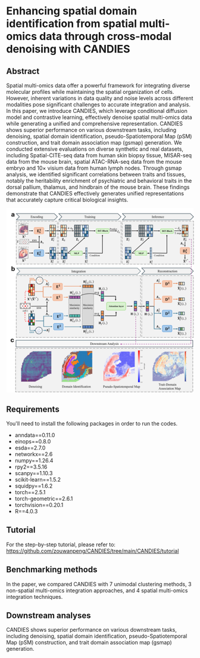 # Enhancing spatial domain identification from spatial multi-omics data through cross-modal denoising with CANDIES

## Abstract
Spatial multi-omics data offer a powerful framework for integrating diverse molecular profiles while maintaining the spatial organization of cells. However, inherent variations in data quality and noise levels across different modalities pose significant challenges to accurate integration and analysis. In this paper, we introduce CANDIES, which leverage conditional diffusion model and contrastive learning, effectively denoise spatial multi-omics data while generating a unified and comprehensive representation. CANDIES shows superior performance on various downstream tasks, including denoising, spatial domain identification, pseudo-Spatiotemporal Map (pSM) construction, and trait domain association map (gsmap) generation. We conducted extensive evaluations on diverse synthetic and real datasets, including Spatial-CITE-seq data from human skin biopsy tissue, MISAR-seq data from the mouse brain, spatial ATAC-RNA-seq data from the mouse embryo and 10$\times$ visium data from human lymph nodes. Through gsmap analysis, we identified significant correlations between traits and tissues, notably the heritability enrichment of psychiatric and behavioral traits in the dorsal pallium, thalamus, and hindbrain of the mouse brain. These findings demonstrate that CANDIES effectively generates unified representations that accurately capture critical biological insights.

![image](https://github.com/zouwanpeng/CANDIES/blob/main/CANDIES.png)

## Requirements
You'll need to install the following packages in order to run the codes.
* ﻿anndata==0.11.0
* einops==0.8.0
* esda==2.7.0
* networkx==2.6
* numpy==1.26.4
* rpy2==3.5.16
* scanpy==1.10.3
* scikit-learn==1.5.2
* squidpy==1.6.2
* torch==2.5.1
* torch-geometric==2.6.1
* torchvision==0.20.1
* R==4.0.3

## Tutorial
For the step-by-step tutorial, please refer to: https://github.com/zouwanpeng/CANDIES/tree/main/CANDIES/tutorial

## Benchmarking methods
In the paper, we compared CANDIES with 7 unimodal clustering methods, 3 non-spatial multi-omics integration approaches, and 4 spatial multi-omics integration techniques.

## Downstream analyses
CANDIES shows superior performance on various downstream tasks, including denoising, spatial domain identification, pseudo-Spatiotemporal Map (pSM) construction, and trait domain association map (gsmap) generation.
